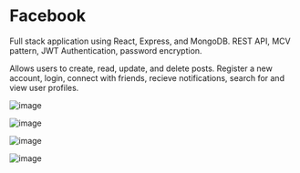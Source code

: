 # Facebook

Full stack application using React, Express, and MongoDB. REST API, MCV pattern, JWT Authentication, password encryption.

Allows users to create, read, update, and delete posts. Register a new account, login, connect with friends, recieve notifications, search for and view user profiles.

![image](https://user-images.githubusercontent.com/88868021/173198527-1d726299-0f19-4657-8c1e-4738971aa277.png)

![image](https://user-images.githubusercontent.com/88868021/173198534-9d84f57f-95dd-4f70-a659-8ec63831c1be.png)

![image](https://user-images.githubusercontent.com/88868021/173198545-688f860c-86cb-41e0-a571-afbe6efb7973.png)

![image](https://user-images.githubusercontent.com/88868021/173198555-16516488-faf5-46d7-92c2-d6ed22871a77.png)


